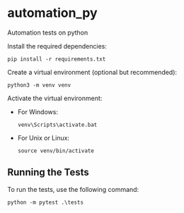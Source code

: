 # automation_py
Automation tests on python

Install the required dependencies:

```shell
pip install -r requirements.txt
```

Create a virtual environment (optional but recommended):

   ```shell
   python3 -m venv venv
   ```
Activate the virtual environment:

   - For Windows:

     ```shell
     venv\Scripts\activate.bat
     ```

   - For Unix or Linux:

     ```shell
     source venv/bin/activate
     ```

## Running the Tests

To run the tests, use the following command:

```shell
python -m pytest .\tests
```
